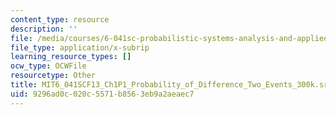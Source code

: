 ```yaml
---
content_type: resource
description: ''
file: /media/courses/6-041sc-probabilistic-systems-analysis-and-applied-probability-fall-2013/9296ad0c020c5571b8563eb9a2aeaec7_MIT6_041SCF13_Ch1P1_Probability_of_Difference_Two_Events_300k.vtt
file_type: application/x-subrip
learning_resource_types: []
ocw_type: OCWFile
resourcetype: Other
title: MIT6_041SCF13_Ch1P1_Probability_of_Difference_Two_Events_300k.srt
uid: 9296ad0c-020c-5571-b856-3eb9a2aeaec7
---
```


